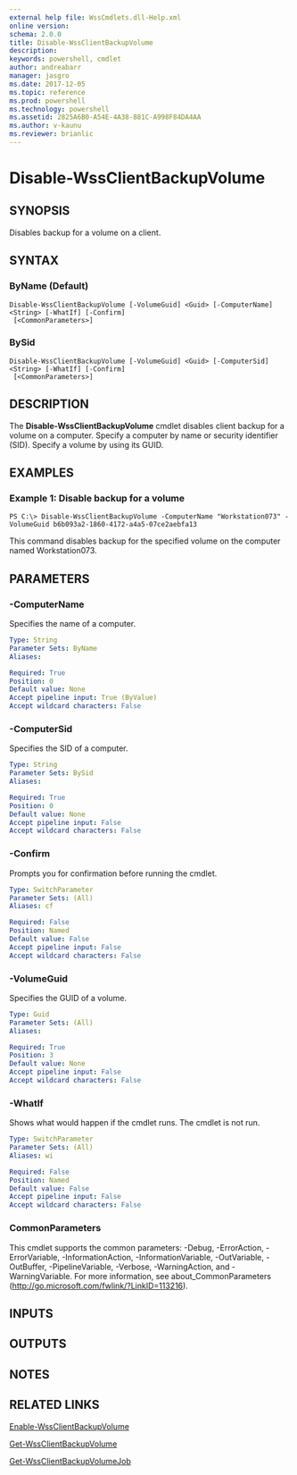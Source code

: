 ```yaml
---
external help file: WssCmdlets.dll-Help.xml
online version: 
schema: 2.0.0
title: Disable-WssClientBackupVolume
description: 
keywords: powershell, cmdlet
author: andreabarr
manager: jasgro
ms.date: 2017-12-05
ms.topic: reference
ms.prod: powershell
ms.technology: powershell
ms.assetid: 2825A6B0-A54E-4A38-881C-A998F84DA4AA
ms.author: v-kaunu
ms.reviewer: brianlic
---
```


# Disable-WssClientBackupVolume

## SYNOPSIS
Disables backup for a volume on a client.

## SYNTAX

### ByName (Default)
```
Disable-WssClientBackupVolume [-VolumeGuid] <Guid> [-ComputerName] <String> [-WhatIf] [-Confirm]
 [<CommonParameters>]
```

### BySid
```
Disable-WssClientBackupVolume [-VolumeGuid] <Guid> [-ComputerSid] <String> [-WhatIf] [-Confirm]
 [<CommonParameters>]
```

## DESCRIPTION
The **Disable-WssClientBackupVolume** cmdlet disables client backup for a volume on a computer.
Specify a computer by name or security identifier (SID).
Specify a volume by using its GUID.

## EXAMPLES

### Example 1: Disable backup for a volume
```
PS C:\> Disable-WssClientBackupVolume -ComputerName "Workstation073" -VolumeGuid b6b093a2-1860-4172-a4a5-07ce2aebfa13
```

This command disables backup for the specified volume on the computer named Workstation073.

## PARAMETERS

### -ComputerName
Specifies the name of a computer.

```yaml
Type: String
Parameter Sets: ByName
Aliases: 

Required: True
Position: 0
Default value: None
Accept pipeline input: True (ByValue)
Accept wildcard characters: False
```

### -ComputerSid
Specifies the SID of a computer.

```yaml
Type: String
Parameter Sets: BySid
Aliases: 

Required: True
Position: 0
Default value: None
Accept pipeline input: False
Accept wildcard characters: False
```

### -Confirm
Prompts you for confirmation before running the cmdlet.

```yaml
Type: SwitchParameter
Parameter Sets: (All)
Aliases: cf

Required: False
Position: Named
Default value: False
Accept pipeline input: False
Accept wildcard characters: False
```

### -VolumeGuid
Specifies the GUID of a volume.

```yaml
Type: Guid
Parameter Sets: (All)
Aliases: 

Required: True
Position: 3
Default value: None
Accept pipeline input: False
Accept wildcard characters: False
```

### -WhatIf
Shows what would happen if the cmdlet runs.
The cmdlet is not run.

```yaml
Type: SwitchParameter
Parameter Sets: (All)
Aliases: wi

Required: False
Position: Named
Default value: False
Accept pipeline input: False
Accept wildcard characters: False
```

### CommonParameters
This cmdlet supports the common parameters: -Debug, -ErrorAction, -ErrorVariable, -InformationAction, -InformationVariable, -OutVariable, -OutBuffer, -PipelineVariable, -Verbose, -WarningAction, and -WarningVariable. For more information, see about_CommonParameters (http://go.microsoft.com/fwlink/?LinkID=113216).

## INPUTS

## OUTPUTS

## NOTES

## RELATED LINKS

[Enable-WssClientBackupVolume](./Enable-WssClientBackupVolume.md)

[Get-WssClientBackupVolume](./Get-WssClientBackupVolume.md)

[Get-WssClientBackupVolumeJob](./Get-WssClientBackupVolumeJob.md)

